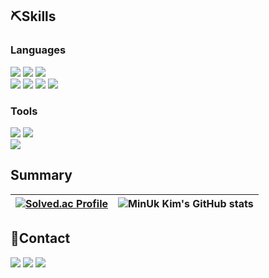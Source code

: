 ## ⛏️Skills
<div>
  
  ### Languages
  <a target="_blank"><img src="https://img.shields.io/badge/C-234374?style=flat&logo=C&logoColor=608BC2"/></a>
  <a target="_blank"><img src="https://img.shields.io/badge/C%23-390091?style=flat&logo=C sharp&logoColor=A179DC"/></a>
  <a target="_blank"><img src="https://img.shields.io/badge/C%2B%2B-234374?style=flat&logo=C%2B%2B&logoColor=608BC2"/></a>
  <br>
  <a target="_blank"><img src="https://img.shields.io/badge/Python-00A1FB?style=flat&logo=Python&logoColor=FCD203"/></a>
  <a target="_blank"><img src="https://img.shields.io/badge/Java-E92B2C?style=flat&logo=Java&logoColor=234374"/></a>
  <a target="_blank"><img src="https://img.shields.io/badge/JavaScript-FBD601?style=flat&logo=JavaScript&logoColor=F58233"/></a>
  <a target="_blank"><img src="https://img.shields.io/badge/Kotlin-FF6492?style=flat&logo=Kotlin&logoColor=8955F2"/></a>

  ### Tools
  <a target="_blank"><img src="https://img.shields.io/badge/Unity-000000?style=for-the-badge&logo=Unity&logoColor=FFFFFF"/></a>
  <a target="_blank"><img src="https://img.shields.io/badge/Unreal-000000?style=for-the-badge&logo=Unreal Engine&logoColor=FFFFFF"/></a>
  <br>
  <a target="_blank"><img src="https://img.shields.io/badge/MySQL-00618A?style=for-the-badge&logo=MySQL&logoColor=E48E00"/></a>
</div>

## Summary
| [![Solved.ac Profile](http://mazassumnida.wtf/api/v2/generate_badge?boj=esther78944)](https://solved.ac/esther78944/) | ![MinUk Kim's GitHub stats](https://github-readme-stats.vercel.app/api?username=TEN3T&show_icons=true&theme=tokyonight) |
| ------------------------------------------------------------------------------------------------------------------------- | --------------------------------------------------------------------------------------------------------------- |


## 📱Contact
<div>
  <a href="mailto:esther78944@gmail.com" target="_blank"><img src="https://img.shields.io/badge/Gmail-EA4235?style=flat-square&logo=Gmail&logoColor=FFFFFF"/></a>
  <a href="https://blog.naver.com/esther78944" target="_blank"><img src="https://img.shields.io/badge/blog-03E463?style=flat-square&logo=Naver&logoColor=FFFFFF"/></a>
  <a href="https://ten3t.github.io/" target="_blank"><img src="&https://img.shields.io/badge/blog-000000?style=flat-square&logo=githubpages&logoColor=FFFFFF"/></a>
</div>
